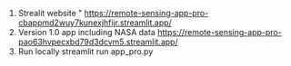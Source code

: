 1. Strealit website " 
https://remote-sensing-app-pro-cbappmd2wuy7kunexjhfijr.streamlit.app/
2. Version 1.0 app including NASA data
https://remote-sensing-app-pro-pao63hvpecxbd79d3dcvm5.streamlit.app/
3. Run locally
streamlit run app_pro.py
